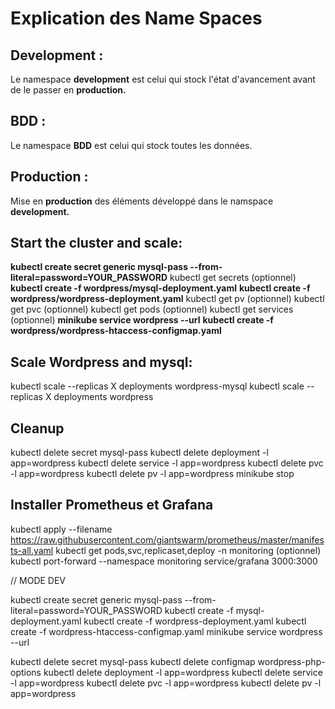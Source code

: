 # Explication des Name Spaces
## **Development :**
Le namespace **development** est celui qui stock l'état d'avancement avant de le passer en **production.**

## **BDD :**
Le namespace **BDD** est celui qui stock toutes les données.

## **Production :**
Mise en **production** des éléments développé dans le namspace **development.**

## Start the cluster and scale:

**kubectl create secret generic mysql-pass --from-literal=password=YOUR_PASSWORD**
kubectl get secrets (optionnel)
**kubectl create -f wordpress/mysql-deployment.yaml**
**kubectl create -f wordpress/wordpress-deployment.yaml**
kubectl get pv (optionnel)
kubectl get pvc (optionnel)
kubectl get pods (optionnel)
kubectl get services (optionnel)
**minikube service wordpress --url**
**kubectl create -f wordpress/wordpress-htaccess-configmap.yaml**

## Scale Wordpress and mysql:
kubectl scale --replicas X deployments wordpress-mysql
kubectl scale --replicas X deployments wordpress

## Cleanup
kubectl delete secret mysql-pass
kubectl delete deployment -l app=wordpress
kubectl delete service -l app=wordpress
kubectl delete pvc -l app=wordpress
kubectl delete pv -l app=wordpress
minikube stop


## Installer Prometheus et Grafana 
kubectl apply --filename https://raw.githubusercontent.com/giantswarm/prometheus/master/manifests-all.yaml
kubectl get pods,svc,replicaset,deploy -n monitoring (optionnel)
kubectl port-forward --namespace monitoring service/grafana 3000:3000


// MODE DEV 

kubectl create secret generic mysql-pass --from-literal=password=YOUR_PASSWORD
kubectl create -f mysql-deployment.yaml
kubectl create -f wordpress-deployment.yaml
kubectl create -f wordpress-htaccess-configmap.yaml
minikube service wordpress --url

kubectl delete secret mysql-pass
kubectl delete configmap wordpress-php-options
kubectl delete deployment -l app=wordpress
kubectl delete service -l app=wordpress
kubectl delete pvc -l app=wordpress
kubectl delete pv -l app=wordpress